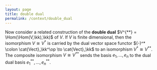 ```yaml
---
layout: page
title: double dual
permalink: /context/double_dual
---
```

Now consider a related construction of the **double dual** $V^{**} = \Hom(\Hom(V,\kk),\kk)$ of $V$. If $V$ is finite dimensional, then the isomorphism $V \cong V^*$ is carried by the dual vector space functor $(-)^* \colon \cat{Vect}_\kk^\op \to \cat{Vect}_\kk$ to an isomorphism $V^* \cong V^{**}$. The composite isomorphism $V \cong V^{**}$ sends the basis $e_1,\ldots, e_n$ to the dual dual basis $e_1^{**}, \ldots, e_n^{**}$.
